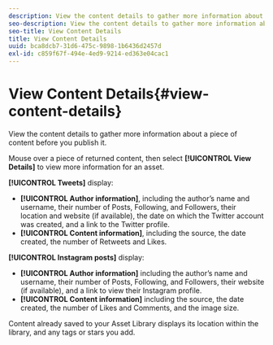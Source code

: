 ```yaml
---
description: View the content details to gather more information about a piece of content before you publish it.
seo-description: View the content details to gather more information about a piece of content before you publish it.
seo-title: View Content Details
title: View Content Details
uuid: bca8dcb7-31d6-475c-9898-1b6436d2457d
exl-id: c859f67f-494e-4ed9-9214-ed363e04cac1
---
```

# View Content Details{#view-content-details}

View the content details to gather more information about a piece of content before you publish it.

Mouse over a piece of returned content, then select **[!UICONTROL View Details]** to view more information for an asset.

**[!UICONTROL Tweets]** display:

* **[!UICONTROL Author information]**, including the author’s name and username, their number of Posts, Following, and Followers, their location and website (if available), the date on which the Twitter account was created, and a link to the Twitter profile.
* **[!UICONTROL Content information]**, including the source, the date created, the number of Retweets and Likes.

**[!UICONTROL Instagram posts]** display:

* **[!UICONTROL Author information]** including the author’s name and username, their number of Posts, Following, and Followers, their website (if available), and a link to view their Instagram profile.
* **[!UICONTROL Content information]** including the source, the date created, the number of Likes and Comments, and the image size.

Content already saved to your Asset Library displays its location within the library, and any tags or stars you add.
